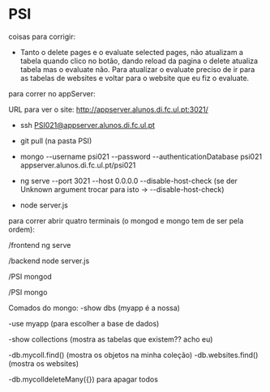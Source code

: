 # PSI

coisas para corrigir:
- Tanto o delete pages e o evaluate selected pages, não atualizam a tabela quando clico no botão, dando reload da pagina o delete atualiza tabela mas o evaluate não. Para atualizar o evaluate preciso de ir para as tabelas de websites e voltar para o website que eu fiz o evaluate.  


para correr no appServer:

URL para ver o site: http://appserver.alunos.di.fc.ul.pt:3021/

- ssh PSI021@appserver.alunos.di.fc.ul.pt

- git pull (na pasta PSI)

- mongo --username psi021 --password --authenticationDatabase psi021 appserver.alunos.di.fc.ul.pt/psi021

- ng serve --port 3021 --host 0.0.0.0 --disable-host-check (se der Unknown argument trocar para isto -> --disable-host-check)

- node server.js


para correr abrir quatro terminais (o mongod e mongo tem de ser pela ordem):

/frontend ng serve

/backend node server.js

/PSI mongod 

/PSI mongo

Comados do mongo:
-show dbs (myapp é a nossa)

-use myapp (para escolher a base de dados)

-show collections (mostra as tabelas que existem?? acho eu)

-db.mycoll.find() (mostra os objetos na minha coleção)
-db.websites.find() (mostra os websites)

-db.mycolldeleteMany({}) para apagar todos
